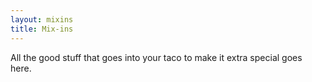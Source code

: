 ```yaml
---
layout: mixins
title: Mix-ins
---
```


All the good stuff that goes into your taco to make it extra special goes here.
